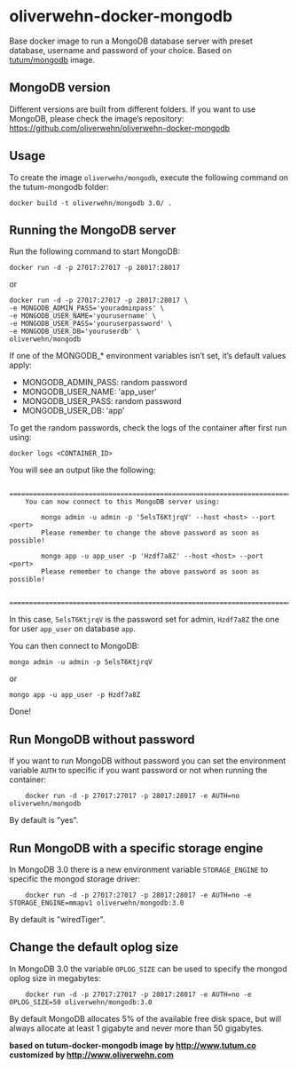 oliverwehn-docker-mongodb
=========================

Base docker image to run a MongoDB database server with preset database, username and password of your choice.
Based on [tutum/mongodb](https://github.com/tutumcloud/tutum-docker-mongodb) image.


MongoDB version
---------------

Different versions are built from different folders. If you want to use MongoDB, please check the image’s repository: https://github.com/oliverwehn/oliverwehn-docker-mongodb


Usage
-----

To create the image `oliverwehn/mongodb`, execute the following command on the tutum-mongodb folder:

```shell
docker build -t oliverwehn/mongodb 3.0/ .
```




Running the MongoDB server
--------------------------

Run the following command to start MongoDB:
```shell
docker run -d -p 27017:27017 -p 28017:28017
```
or
```shell
docker run -d -p 27017:27017 -p 28017:28017 \
-e MONGODB_ADMIN_PASS='youradminpass' \
-e MONGODB_USER_NAME='yourusername' \
-e MONGODB_USER_PASS='youruserpassword' \
-e MONGODB_USER_DB='youruserdb' \
oliverwehn/mongodb
```

If one of the MONGODB_* environment variables isn’t set, it’s default values apply:
* MONGODB_ADMIN_PASS: random password
* MONGODB_USER_NAME: 'app_user'
* MONGODB_USER_PASS: random password
* MONGODB_USER_DB: 'app'

To get the random passwords, check the logs of the container after first run using:

```shell
docker logs <CONTAINER_ID>
```

You will see an output like the following:

        ========================================================================
        You can now connect to this MongoDB server using:

            mongo admin -u admin -p '5elsT6KtjrqV' --host <host> --port <port>
            Please remember to change the above password as soon as possible!

            mongo app -u app_user -p 'Hzdf7a8Z' --host <host> --port <port>
            Please remember to change the above password as soon as possible!

        ========================================================================

In this case, `5elsT6KtjrqV` is the password set for admin, `Hzdf7a8Z` the one for
user `app_user` on database `app`.

You can then connect to MongoDB:
```shell
mongo admin -u admin -p 5elsT6KtjrqV
```
or
```shell
mongo app -u app_user -p Hzdf7a8Z
```

Done!


Run MongoDB without password
----------------------------

If you want to run MongoDB without password you can set the environment variable `AUTH` to specific if you want password or not when running the container:

        docker run -d -p 27017:27017 -p 28017:28017 -e AUTH=no oliverwehn/mongodb

By default is "yes".


Run MongoDB with a specific storage engine
------------------------------------------

In MongoDB 3.0 there is a new environment variable `STORAGE_ENGINE` to specific the mongod storage driver:

        docker run -d -p 27017:27017 -p 28017:28017 -e AUTH=no -e STORAGE_ENGINE=mmapv1 oliverwehn/mongodb:3.0

By default is "wiredTiger".


Change the default oplog size
-----------------------------

In MongoDB 3.0 the variable `OPLOG_SIZE` can be used to specify the mongod oplog size in megabytes:

        docker run -d -p 27017:27017 -p 28017:28017 -e AUTH=no -e OPLOG_SIZE=50 oliverwehn/mongodb:3.0

By default MongoDB allocates 5% of the available free disk space, but will always allocate at least 1 gigabyte and never more than 50 gigabytes.


**based on tutum-docker-mongodb image by http://www.tutum.co**
**customized by http://www.oliverwehn.com**
